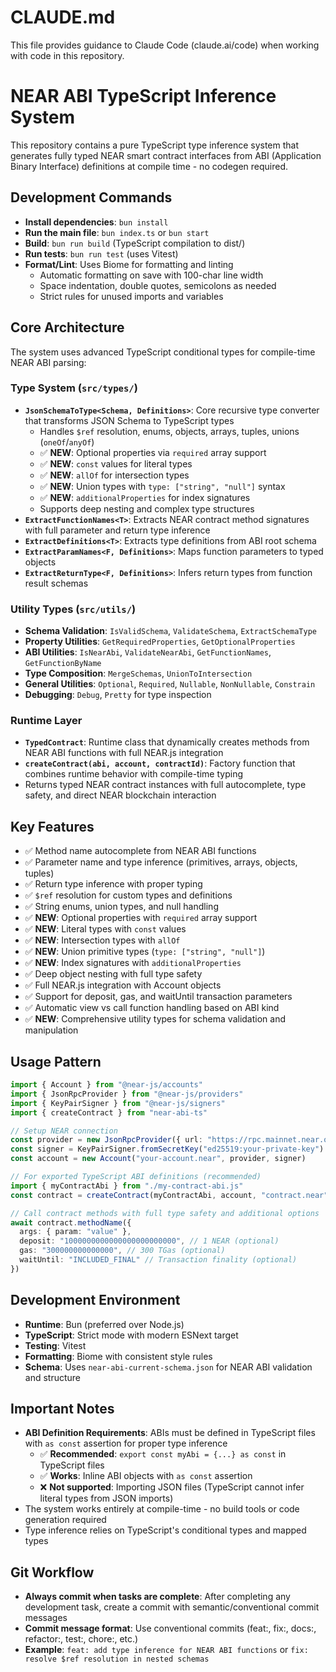 # CLAUDE.md

This file provides guidance to Claude Code (claude.ai/code) when working with code in this repository.

# NEAR ABI TypeScript Inference System

This repository contains a pure TypeScript type inference system that generates fully typed NEAR smart contract interfaces from ABI (Application Binary Interface) definitions at compile time - no codegen required.

## Development Commands

- **Install dependencies**: `bun install`
- **Run the main file**: `bun index.ts` or `bun start`
- **Build**: `bun run build` (TypeScript compilation to dist/)
- **Run tests**: `bun run test` (uses Vitest)
- **Format/Lint**: Uses Biome for formatting and linting
  - Automatic formatting on save with 100-char line width
  - Space indentation, double quotes, semicolons as needed
  - Strict rules for unused imports and variables

## Core Architecture

The system uses advanced TypeScript conditional types for compile-time NEAR ABI parsing:

### Type System (`src/types/`)
- **`JsonSchemaToType<Schema, Definitions>`**: Core recursive type converter that transforms JSON Schema to TypeScript types
  - Handles `$ref` resolution, enums, objects, arrays, tuples, unions (`oneOf`/`anyOf`)
  - ✅ **NEW**: Optional properties via `required` array support
  - ✅ **NEW**: `const` values for literal types
  - ✅ **NEW**: `allOf` for intersection types
  - ✅ **NEW**: Union types with `type: ["string", "null"]` syntax
  - ✅ **NEW**: `additionalProperties` for index signatures
  - Supports deep nesting and complex type structures
- **`ExtractFunctionNames<T>`**: Extracts NEAR contract method signatures with full parameter and return type inference
- **`ExtractDefinitions<T>`**: Extracts type definitions from ABI root schema
- **`ExtractParamNames<F, Definitions>`**: Maps function parameters to typed objects
- **`ExtractReturnType<F, Definitions>`**: Infers return types from function result schemas

### Utility Types (`src/utils/`)
- **Schema Validation**: `IsValidSchema`, `ValidateSchema`, `ExtractSchemaType`
- **Property Utilities**: `GetRequiredProperties`, `GetOptionalProperties`
- **ABI Utilities**: `IsNearAbi`, `ValidateNearAbi`, `GetFunctionNames`, `GetFunctionByName`
- **Type Composition**: `MergeSchemas`, `UnionToIntersection`
- **General Utilities**: `Optional`, `Required`, `Nullable`, `NonNullable`, `Constrain`
- **Debugging**: `Debug`, `Pretty` for type inspection

### Runtime Layer
- **`TypedContract`**: Runtime class that dynamically creates methods from NEAR ABI functions with full NEAR.js integration
- **`createContract(abi, account, contractId)`**: Factory function that combines runtime behavior with compile-time typing
- Returns typed NEAR contract instances with full autocomplete, type safety, and direct NEAR blockchain interaction

## Key Features

- ✅ Method name autocomplete from NEAR ABI functions
- ✅ Parameter name and type inference (primitives, arrays, objects, tuples)
- ✅ Return type inference with proper typing
- ✅ `$ref` resolution for custom types and definitions
- ✅ String enums, union types, and null handling
- ✅ **NEW**: Optional properties with `required` array support
- ✅ **NEW**: Literal types with `const` values
- ✅ **NEW**: Intersection types with `allOf`
- ✅ **NEW**: Union primitive types (`type: ["string", "null"]`)
- ✅ **NEW**: Index signatures with `additionalProperties`
- ✅ Deep object nesting with full type safety
- ✅ Full NEAR.js integration with Account objects
- ✅ Support for deposit, gas, and waitUntil transaction parameters
- ✅ Automatic view vs call function handling based on ABI kind
- ✅ **NEW**: Comprehensive utility types for schema validation and manipulation

## Usage Pattern

```typescript
import { Account } from "@near-js/accounts"
import { JsonRpcProvider } from "@near-js/providers"
import { KeyPairSigner } from "@near-js/signers"
import { createContract } from "near-abi-ts"

// Setup NEAR connection
const provider = new JsonRpcProvider({ url: "https://rpc.mainnet.near.org" })
const signer = KeyPairSigner.fromSecretKey("ed25519:your-private-key")
const account = new Account("your-account.near", provider, signer)

// For exported TypeScript ABI definitions (recommended)
import { myContractAbi } from "./my-contract-abi.js"
const contract = createContract(myContractAbi, account, "contract.near")

// Call contract methods with full type safety and additional options
await contract.methodName({ 
  args: { param: "value" },
  deposit: "1000000000000000000000000", // 1 NEAR (optional)
  gas: "300000000000000", // 300 TGas (optional)
  waitUntil: "INCLUDED_FINAL" // Transaction finality (optional)
})
```

## Development Environment

- **Runtime**: Bun (preferred over Node.js)
- **TypeScript**: Strict mode with modern ESNext target
- **Testing**: Vitest
- **Formatting**: Biome with consistent style rules
- **Schema**: Uses `near-abi-current-schema.json` for NEAR ABI validation and structure

## Important Notes

- **ABI Definition Requirements**: ABIs must be defined in TypeScript files with `as const` assertion for proper type inference
  - ✅ **Recommended**: `export const myAbi = {...} as const` in TypeScript files
  - ✅ **Works**: Inline ABI objects with `as const` assertion
  - ❌ **Not supported**: Importing JSON files (TypeScript cannot infer literal types from JSON imports)
- The system works entirely at compile-time - no build tools or code generation required
- Type inference relies on TypeScript's conditional types and mapped types

## Git Workflow

- **Always commit when tasks are complete**: After completing any development task, create a commit with semantic/conventional commit messages
- **Commit message format**: Use conventional commits (feat:, fix:, docs:, refactor:, test:, chore:, etc.)
- **Example**: `feat: add type inference for NEAR ABI functions` or `fix: resolve $ref resolution in nested schemas`